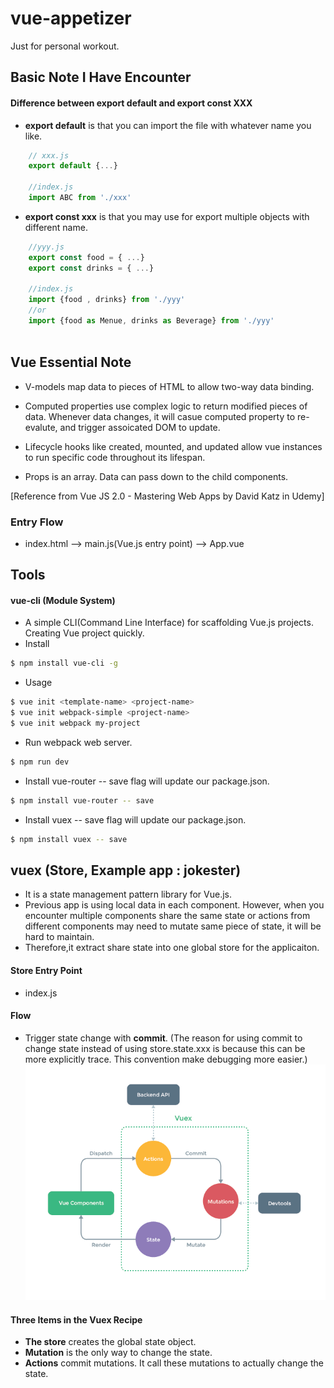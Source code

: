 # vue-appetizer
Just for personal workout.

## Basic Note I Have Encounter
#### Difference between export default and export const XXX
- **export default** is that you can import the file with whatever name you like. 
``` js
    // xxx.js
    export default {...}

    //index.js
    import ABC from './xxx'
```
- **export const xxx** is that you may use for export multiple objects with different name. 
```js
    //yyy.js
    export const food = { ...}
    export const drinks = { ...}

    //index.js
    import {food , drinks} from './yyy'
    //or 
    import {food as Menue, drinks as Beverage} from './yyy'
    
```


## Vue Essential Note
- V-models map data to pieces of HTML to allow two-way data binding.

- Computed properties use complex logic to return modified pieces of data. Whenever data changes, it will casue computed property to re-evalute, and trigger assoicated DOM to update.

- Lifecycle hooks like created, mounted, and updated allow vue instances to run specific code throughout its lifespan.

- Props is an array. Data can pass down to the child components.

[Reference from Vue JS 2.0 - Mastering Web Apps by 
David Katz in Udemy]

### Entry Flow
- index.html --> main.js(Vue.js entry point) --> App.vue

## Tools
#### vue-cli (Module System)
- A simple CLI(Command Line Interface) for scaffolding Vue.js projects. Creating Vue project quickly.
- Install
``` bash
$ npm install vue-cli -g
```
- Usage
``` bash
$ vue init <template-name> <project-name>
$ vue init webpack-simple <project-name>
$ vue init webpack my-project
```
- Run webpack web server. 
``` bash
$ npm run dev
```
- Install vue-router
-- save flag will update our package.json. 
``` bash
$ npm install vue-router -- save
```
- Install vuex
-- save flag will update our package.json. 
``` bash
$ npm install vuex -- save
```

## vuex (Store, Example app : jokester)
- It is a state management pattern library for Vue.js.
- Previous app is using local data in each component. However, when you encounter multiple components share the same state or actions from different components may need to mutate same piece of state, it will be hard to maintain.
- Therefore,it extract share state into one global store for the applicaiton.

#### Store Entry Point
- index.js

#### Flow
- Trigger state change with **commit**. 
(The reason for using commit to change state instead of using store.state.xxx is because this can be more explicitly trace. This convention make debugging more easier.)
![Image from vuejs.org](./imgs/vuex.png)

#### Three Items in the Vuex Recipe
- **The store** creates the global state object.
- **Mutation** is the only way to change the state.
- **Actions** commit mutations. It call these mutations to actually change the state.